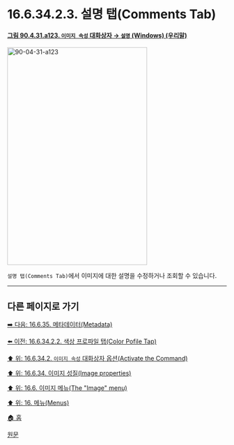 # 16.6.34.2.3. 설명 탭(Comments Tab)

<a id="90-04-31-a123"></a>

#### [그림 90.4.31.a123. `이미지 속성` 대화상자 → `설명` (Windows) (우리말)](./90-04-0031-image_properties.md#90-04-31-a123)
<img width="321" height="500" alt="90-04-31-a123" src="https://github.com/user-attachments/assets/784b51ca-d4b5-42a8-8bc4-280220778a6c" />

`설명 탭(Comments Tab)`에서 이미지에 대한 설명을 수정하거나 조회할 수 있습니다.

***

## 다른 페이지로 가기

[➡️ 다음: 16.6.35. 메타데이터(Metadata)](./16-06-35-00-metadata.md)

[⬅️ 이전: 16.6.34.2.2. 색상 프로파일 탭(Color Pofile Tap)](./16-06-34-02-02-color_profile_tab.md)

[⬆️ 위: 16.6.34.2. `이미지 속성` 대화상자 옵션(Activate the Command)](./16-06-34-02-00-options.md)

[⬆️ 위: 16.6.34. 이미지 성질(Image properties)](./16-06-34-00-image-properties.md)

[⬆️ 위: 16.6. 이미지 메뉴(The "Image" menu)](./16-06-00-the-image-menu.md)

[⬆️ 위: 16. 메뉴(Menus)](./16-00-menus.md)

[🏠 홈](./00-home.md)

[원문](https://docs.gimp.org/2.10/ko/gimp-image-properties.html#idm28308)